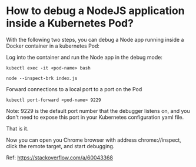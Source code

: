 # How to debug a NodeJS application inside a Kubernetes Pod?

With the following two steps, you can debug a Node app running inside a Docker container in a kubernetes Pod:

Log into the container and run the Node app in the debug mode:

`kubectl exec -it <pod-name> bash`

`node --inspect-brk index.js`

Forward connections to a local port to a port on the Pod

`kubectl port-forward <pod-name> 9229`

Note: 9229 is the default port number that the debugger listens on, and you don't need to expose this port in your Kubernetes configuration yaml file.

That is it.

Now you can open you Chrome browser with address chrome://inspect, click the remote target, and start debugging.

Ref: https://stackoverflow.com/a/60043368
